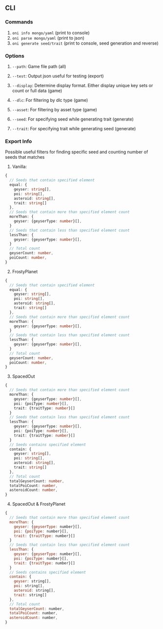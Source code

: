 ## CLI 
### Commands
1. `oni info mongo/yaml` (print to console)
2. `oni parse mongo/yaml` (print to json)
3. `oni generate seed/trait` (print to console, seed generation and reverse)

### Options
1. `--path`: Game file path (all)

2. `--test`: Output json useful for testing (export)

3. `--display`: Determine display format. Either display unique key sets or count or full data (game)
4. `--dlc`: For filtering by dlc type (game)
5. `--asset`: For filtering by asset type (game)

6. `--seed`: For specifying seed while generating trait (generate)
7. `--trait`: For specifying trait while generating seed (generate)

### Export Info
Possible useful filters for finding specific seed and counting  number of seeds that matches 

1. Vanilla:
```ts
{
  // Seeds that contain specified element
  equal: {
    geyser: string[],
    poi: string[],
    asteroid: string[],
    trait: string[]
  },
  // Seeds that contain more than specified element count
  moreThan: {
    geyser: {geyserType: number}[],
  }
  // Seeds that contain less than specified element count
  lessThan: {
    geyser: {geyserType: number}[],
  }
  // Total count
  geyserCount: number,
  poiCount: number,
}
```

2. FrostyPlanet
```ts
{
  // Seeds that contain specified element
  equal: {
    geyser: string[],
    poi: string[],
    asteroid: string[],
    trait: string[]
  },
  // Seeds that contain more than specified element count
  moreThan: {
    geyser: {geyserType: number}[],
  }
  // Seeds that contain less than specified element count
  lessThan: {
    geyser: {geyserType: number}[],
  }
  // Total count
  geyserCount: number,
  poiCount: number,
}
```

3. SpacedOut
```ts
{
  // Seeds that contain more than specified element count
  moreThan: {
    geyser: {geyserType: number}[],
    poi: {poiType: number}[],
    trait: {traitType: number}[]
  }
  // Seeds that contain less than specified element count
  lessThan: {
    geyser: {geyserType: number}[],
    poi: {poiType: number}[],
    trait: {traitType: number}[]
  }
  // Seeds contains specified element
  contain: {
    geyser: string[],
    poi: string[],
    asteroid: string[],
    trait: string[]
  },
  // Total count
  totalGeyserCount: number,
  totalPoiCount: number,
  asteroidCount: number,
}
```

4. SpacedOut & FrostyPlanet
```js
{
  // Seeds that contain more than specified element count
  moreThan: {
    geyser: {geyserType: number}[],
    poi: {poiType: number}[],
    trait: {traitType: number}[]
  }
  // Seeds that contain less than specified element count
  lessThan: {
    geyser: {geyserType: number}[],
    poi: {poiType: number}[],
    trait: {traitType: number}[]
  }
  // Seeds contains specified element
  contain: {
    geyser: string[],
    poi: string[],
    asteroid: string[],
    trait: string[]
  },
  // Total count
  totalGeyserCount: number,
  totalPoiCount: number,
  asteroidCount: number,
}
